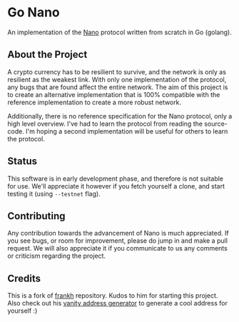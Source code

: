 Go Nano
=======

An implementation of the [Nano](https://nano.org/) protocol written from scratch in Go (golang).

About the Project
-----------------

A crypto currency has to be resilient to survive, and the network is only as resilient as the weakest link. With only one implementation of the protocol, any bugs that are found affect the entire network. The aim of this project is to create an alternative implementation that is 100% compatible with the reference implementation to create a more robust network.

Additionally, there is no reference specification for the Nano protocol, only a high level overview. I've had to learn the protocol from reading the source-code. I'm hoping a second implementation will be useful for others to learn the protocol.

Status
------
This software is in early development phase, and therefore is not suitable for use. We'll appreciate it however if you fetch yourself a clone, and start testing it (using `--testnet` flag).

Contributing
------------

Any contribution towards the advancement of Nano is much appreciated. If you see bugs, or room for improvement, please do jump in and make a pull request. We will also appreciate it if you communicate to us any comments or criticism regarding the project.

Credits
-------

This is a fork of [frankh](https://github.com/frankh/nano) repository. Kudos to him for starting this project. Also check out his [vanity address generator](https://github.com/frankh/nano-vanity) to generate a cool address for yourself :)
